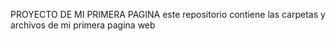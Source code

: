 PROYECTO DE MI PRIMERA PAGINA
este repositorio contiene las carpetas y archivos de mi primera pagina web